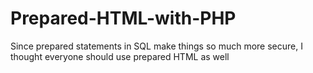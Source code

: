 # Prepared-HTML-with-PHP
Since prepared statements in SQL make things so much more secure, I thought everyone should use prepared HTML as well
